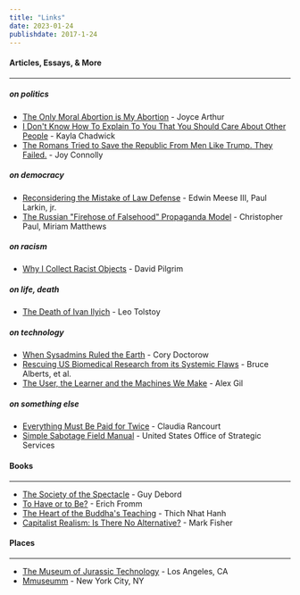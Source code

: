 ```yaml
---
title: "Links"
date: 2023-01-24
publishdate: 2017-1-24
---
```


#### Articles, Essays, & More
<hr class="line2">

##### on politics

- [The Only Moral Abortion is My Abortion](https://joycearthur.com/abortion/the-only-moral-abortion-is-my-abortion/)  - Joyce Arthur
- [I Don't Know How To Explain To You That You Should Care About Other People](https://www.huffpost.com/entry/i-dont-know-how-to-explain-to-you-that-you-should_b_59519811e4b0f078efd98440) - Kayla Chadwick
- [The Romans Tried to Save the Republic From Men Like Trump. They Failed.](https://www.villagevoice.com/2017/01/17/the-romans-tried-to-save-the-republic-from-men-like-trump-they-failed/) - Joy Connolly

##### on democracy

- [Reconsidering the Mistake of Law Defense](https://scholarlycommons.law.northwestern.edu/cgi/viewcontent.cgi?referer=&httpsredir=1&article=7436&context=jclc) - Edwin Meese III, Paul Larkin, jr.
- [The Russian "Firehose of Falsehood" Propaganda Model](https://www.rand.org/pubs/perspectives/PE198.html) - Christopher Paul, Miriam Matthews

##### on racism

- [Why I Collect Racist Objects](https://www.ferris.edu/HTMLS/news/jimcrow/collect.htm) - David Pilgrim

##### on life, death

- [The Death of Ivan Ilyich](https://web.stanford.edu/~jsabol/existentialism/materials/tolstoy_death_ilyich.pdf) - Leo Tolstoy

##### on technology

- [When Sysadmins Ruled the Earth](https://craphound.com/overclocked/Cory_Doctorow_-_Overclocked_-_When_Sysadmins_Ruled_the_Earth.html) - Cory Doctorow
- [Rescuing US Biomedical Research from its Systemic Flaws](https://www.ncbi.nlm.nih.gov/pmc/articles/PMC4000813/) - Bruce Alberts, et al.
- [The User, the Learner and the Machines We Make](https://go-dh.github.io/mincomp/thoughts/2015/05/21/user-vs-learner/) - Alex Gil

##### on something else

- [Everything Must Be Paid for Twice](https://www.raptitude.com/2022/01/everything-must-be-paid-for-twice/) - Claudia Rancourt
- [Simple Sabotage Field Manual](https://www.gutenberg.org/cache/epub/26184/pg26184-images.html) - United States Office of Strategic Services

#### Books
<hr class="line2">

- [The Society of the Spectacle](https://files.libcom.org/files/The%20Society%20of%20the%20Spectacle%20Annotated%20Edition.pdf) - Guy Debord
- [To Have or to Be?](https://giuseppecapograssi.files.wordpress.com/2013/08/erich-fromm-to-have-or-to-be-1976.pdf) - Erich Fromm
- [The Heart of the Buddha's Teaching](https://www.dwms.org/uploads/8/7/8/7/87873912/thich_nhat_hanh_-_the_heart_of_buddhas_teaching.pdf) - Thich Nhat Hanh
- [Capitalist Realism: Is There No Alternative?](https://files.libcom.org/files/Capitalist%20Realism_%20Is%20There%20No%20Alternat%20-%20Mark%20Fisher.pdf) - Mark Fisher

#### Places
<hr class="line2">

- [The Museum of Jurassic Technology](https://www.mjt.org/) - Los Angeles, CA
- [Mmuseumm](https://www.mmuseumm.com/) - New York City, NY

